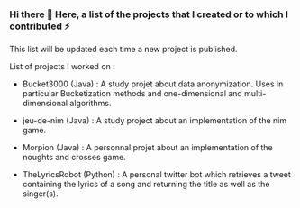 ### Hi there 👋 Here, a list of the projects that I created or to which I contributed ⚡

This list will be updated each time a new project is published.

List of projects I worked on :
  
  - Bucket3000 (Java) : A study projet about data anonymization. Uses in particular Bucketization methods and one-dimensional and multi-dimensional algorithms.

  - jeu-de-nim (Java) : A study project about an implementation of the nim game.

  - Morpion (Java) : A personnal projet about an implementation of the noughts and crosses game.

  - TheLyricsRobot (Python) : A personal twitter bot which retrieves a tweet containing the lyrics of a song and returning the title as well as the singer(s).
